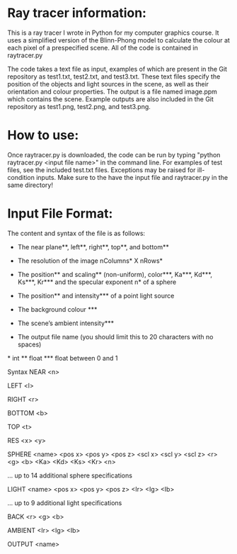 # Ray tracer information:
This is a ray tracer I wrote in Python for my computer graphics course. It uses
a simplified version of the Blinn-Phong model to calculate the colour at each pixel 
of a prespecified scene. All of the code is contained in raytracer.py

The code takes a text file as input, examples of which are present in 
the Git repository as test1.txt, test2.txt, and test3.txt. These text files
specify the position of the objects and light sources in the scene, as well as their orientation 
and colour properties. The output is a file named image.ppm which contains the scene. Example outputs are 
also included in the Git repository as test1.png, test2.png, and test3.png.  

# How to use:
Once raytracer.py is downloaded, the code can be run by typing "python raytracer.py \<input file name\>" in the
command line. For examples of test files, see the included test.txt files. Exceptions may be raised for ill-condition inputs. Make sure to the have the input file
and raytracer.py in the same directory!

# Input File Format:
The content and syntax of the file is as follows:

* The near plane**, left**, right**, top**, and bottom**

* The resolution of the image nColumns* X nRows*

* The position** and scaling** (non-uniform), color***, Ka***, Kd***, Ks***, Kr*** and the specular exponent n* of a sphere

* The position** and intensity*** of a point light source

* The background colour ***

* The scene’s ambient intensity***

* The output file name (you should limit this to 20 characters with no spaces)
 
\* int         ** float          *** float between 0 and 1


Syntax
NEAR \<n\>

LEFT \<l\>

RIGHT \<r\>

BOTTOM \<b\>

TOP \<t\>

RES \<x\> \<y\>

SPHERE \<name\> \<pos x\> \<pos y\> \<pos z\> \<scl x\> \<scl y\> \<scl z\> \<r\> \<g\> \<b\> \<Ka\> \<Kd\> \<Ks\> \<Kr\> \<n\>

… up to 14 additional sphere specifications

LIGHT \<name\> \<pos x\> \<pos y\> \<pos z\> \<Ir\> \<Ig\> \<Ib\>

… up to 9 additional light specifications

BACK \<r\> \<g\> \<b\>

AMBIENT \<Ir\> \<Ig\> \<Ib\>

OUTPUT \<name\>
